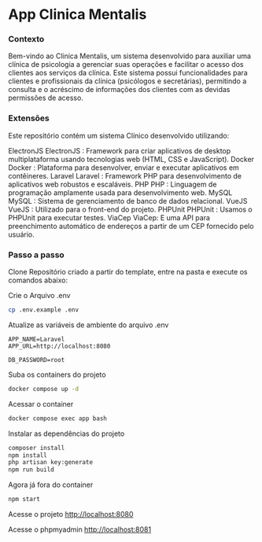 
# App Clinica Mentalis

### Contexto
Bem-vindo ao Clinica Mentalis, um sistema desenvolvido para auxiliar uma clínica de psicologia a gerenciar suas operações e facilitar o acesso dos clientes aos serviços da clínica. Este sistema possui funcionalidades para clientes e profissionais da clínica (psicólogos e secretárias), permitindo a consulta e o acréscimo de informações dos clientes com as devidas permissões de acesso.

### Extensões
Este repositório contém um sistema Clínico desenvolvido utilizando:

ElectronJS ElectronJS : Framework para criar aplicativos de desktop multiplataforma usando tecnologias web (HTML, CSS e JavaScript).
Docker Docker : Plataforma para desenvolver, enviar e executar aplicativos em contêineres.
Laravel Laravel : Framework PHP para desenvolvimento de aplicativos web robustos e escaláveis.
PHP PHP : Linguagem de programação amplamente usada para desenvolvimento web.
MySQL MySQL : Sistema de gerenciamento de banco de dados relacional.
VueJS VueJS : Utilizado para o front-end do projeto.
PHPUnit PHPUnit : Usamos o PHPUnit para executar testes.
ViaCep ViaCep: E uma API para preenchimento automático de endereços a partir de um CEP fornecido pelo usuário.

### Passo a passo
Clone Repositório criado a partir do template, entre na pasta e execute os comandos abaixo:

Crie o Arquivo .env
```sh
cp .env.example .env
```


Atualize as variáveis de ambiente do arquivo .env
```dosini
APP_NAME=Laravel
APP_URL=http://localhost:8080

DB_PASSWORD=root
```


Suba os containers do projeto
```sh
docker compose up -d
```


Acessar o container
```sh
docker compose exec app bash
```


Instalar as dependências do projeto
```sh
composer install
npm install
php artisan key:generate
npm run build
```


Agora já fora do container
```sh
npm start
```


Acesse o projeto
[http://localhost:8080](http://localhost:8080)

Acesse o phpmyadmin
[http://localhost:8081](http://localhost:8081)
